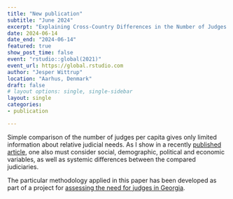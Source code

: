 ```yaml
---
title: "New publication"
subtitle: "June 2024"
excerpt: "Explaining Cross-Country Differences in the Number of Judges per Capita"
date: 2024-06-14
date_end: "2024-06-14"
featured: true
show_post_time: false
event: "rstudio::global(2021)"
event_url: https://global.rstudio.com
author: "Jesper Wittrup"
location: "Aarhus, Denmark"
draft: false
# layout options: single, single-sidebar
layout: single
categories:
- publication

---
```


Simple comparison of the number of judges per capita gives only limited information about relative judicial needs. As I show in a recently [published article](https://iacajournal.org/articles/10.36745/ijca.581), one also must consider social, demographic, political and economic variables, as well as systemic differences between the compared judiciaries. 

The particular methodology applied in this paper has been developed as part of a project for [assessing the need for judges in Georgia](https://ewmi-ruleoflawgeo.org/uploads/files/4566AssessmentoftheneedforjudgesinGeorgia-ENG.pdf.pdf). 


